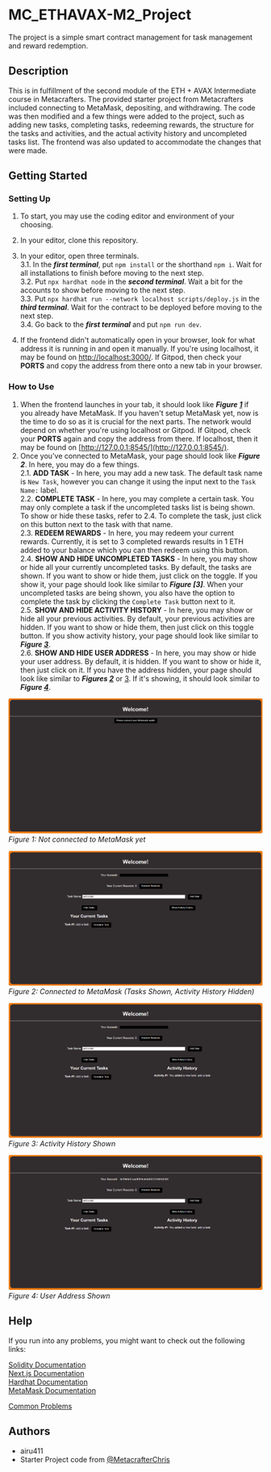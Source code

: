 # MC_ETHAVAX-M2_Project

The project is a simple smart contract management for task management and reward redemption.

## Description

This is in fulfillment of the second module of the ETH + AVAX Intermediate course in Metacrafters. The provided starter project from Metacrafters included connecting to MetaMask, depositing, and withdrawing. The code was then modified and a few things were added to the project, such as adding new tasks, completing tasks, redeeming rewards, the structure for the tasks and activities, and the actual activity history and uncompleted tasks list. The frontend was also updated to accommodate the changes that were made.

## Getting Started

### Setting Up

1. To start, you may use the coding editor and environment of your choosing.  

2. In your editor, clone this repository.

3. In your editor, open three terminals.  
  3.1. In the ***first terminal***, put `npm install` or the shorthand `npm i`. Wait for all installations to finish before moving to the next step.  
  3.2. Put `npx hardhat node` in the ***second terminal***. Wait a bit for the accounts to show before moving to the next step.  
  3.3. Put `npx hardhat run --network localhost scripts/deploy.js` in the ***third terminal***. Wait for the contract to be deployed before moving to the next step.  
  3.4. Go back to the ***first terminal*** and put `npm run dev`.  
4. If the frontend didn't automatically open in your browser, look for what address it is running in and open it manually. If you're using localhost, it may be found on [http://localhost:3000/](http://localhost:3000/). If Gitpod, then check your **PORTS** and copy the address from there onto a new tab in your browser.

### How to Use

1. When the frontend launches in your tab, it should look like ***Figure  [1](public/fig1.png)*** if you already have MetaMask. If you haven't setup MetaMask yet, now is the time to do so as it is crucial for the next parts. The network would depend on whether you're using localhost or Gitpod. If Gitpod, check your **PORTS** again and copy the address from there. If localhost, then it may be found on [http://127.0.0.1:8545/](http://127.0.0.1:8545/).  
2. Once you've connected to MetaMask, your page should look like ***Figure 2***. In here, you may do a few things.  
  2.1. **ADD TASK** - In here, you may add a new task. The default task name is `New Task`, however you can change it using the input next to the `Task Name:` label.  
  2.2. **COMPLETE TASK** - In here, you may complete a certain task. You may only complete a task if the uncompleted tasks list is being shown. To show or hide these tasks, refer to 2.4. To complete the task, just click on this button next to the task with that name.  
  2.3. **REDEEM REWARDS** - In here, you may redeem your current rewards. Currently, it is set to 3 completed rewards results in 1 ETH added to your balance which you can then redeem using this button.  
  2.4. **SHOW AND HIDE UNCOMPLETED TASKS**  - In here, you may show or hide all your currently uncompleted tasks. By default, the tasks are shown. If you want to show or hide them, just click on the toggle. If you show it, your page should look like similar to ***Figure [3]***. When your uncompleted tasks are being shown, you also have the option to complete the task by clicking the `Complete Task` button next to it.  
  2.5. **SHOW AND HIDE ACTIVITY HISTORY**  - In here, you may show or hide all your previous activities. By default, your previous activities are hidden. If you want to show or hide them, then just click on this toggle button. If you show activity history, your page should look like similar to ***Figure [3](public/fig3.png)***.  
  2.6. **SHOW AND HIDE USER ADDRESS**  - In here, you may show or hide your user address. By default, it is hidden. If you want to show or hide it, then just click on it. If you have the address hidden, your page should look like similar to ***Figures [2](public/fig2.png)***  or [3](public/fig3.png). If it's showing, it should look similar to ***Figure [4](public/fig4.png)***.  

![Figure 1](public/fig1.png)  
*Figure 1: Not connected to MetaMask yet*  

![Figure 2](public/fig2.png)  
*Figure 2: Connected to MetaMask (Tasks Shown, Activity History Hidden)*  

![Figure 3](public/fig3.png)
*Figure 3: Activity History Shown*

![Figure 4](public/fig4.png)
*Figure 4: User Address Shown*

## Help

If you run into any problems, you might want to check out the following links:

[Solidity Documentation](https://docs.soliditylang.org/en/v0.8.9/)  
[Next.js Documentation](https://nextjs.org/docs)  
[Hardhat Documentation](https://hardhat.org/docs)  
[MetaMask Documentation](https://docs.metamask.io/wallet/)  

[Common Problems](https://www.youtube.com/watch?v=e_4-Q77XJkw)

## Authors

- airu411
- Starter Project code from [@MetacrafterChris](https://github.com/MetacrafterChris/SCM-Starter)
